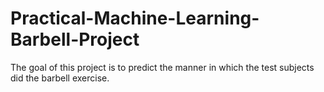 # Practical-Machine-Learning-Barbell-Project
The goal of this project is to predict the manner in which the test subjects did the barbell exercise.
